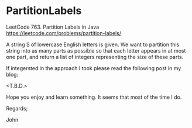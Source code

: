 # PartitionLabels
LeetCode 763. Partition Labels in Java
https://leetcode.com/problems/partition-labels/

A string S of lowercase English letters is given. 
We want to partition this string into as many parts as possible 
so that each letter appears in at most one part, 
and return a list of integers representing the size of these parts.

If integersted in the approach I took please read the following post in my blog:

<T.B.D.>

Hope you enjoy and learn something.
It seems that most of the time I do.

Regards;

John
